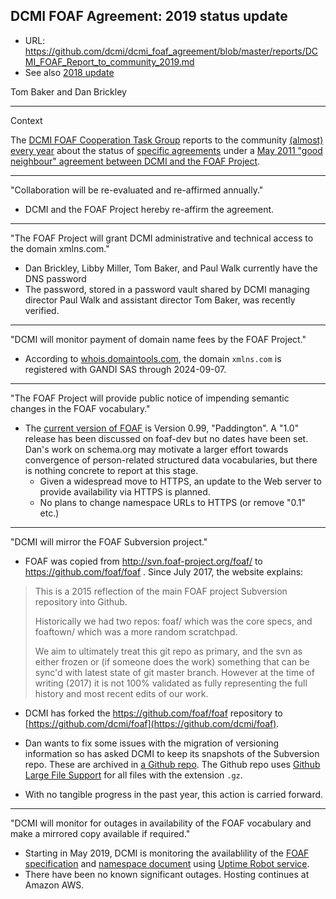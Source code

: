 ## DCMI FOAF Agreement: 2019 status update

* URL: https://github.com/dcmi/dcmi_foaf_agreement/blob/master/reports/DCMI_FOAF_Report_to_community_2019.md
* See also [2018 update](https://github.com/dcmi/dcmi_foaf_agreement/blob/master/reports/DCMI_FOAF_Report_to_community_2018.md)


Tom Baker and Dan Brickley

----------------------------------------------------------------------
Context 

The [DCMI FOAF Cooperation Task Group](http://www.dublincore.org/collaborations/foaf/) reports to the community [(almost) every year](https://github.com/dcmi/dcmi_foaf_agreement/blob/master/reports/) about the status of [specific agreements](http://www.dublincore.org/collaborations/foaf/DCMI_FOAF_Cooperation/Specific_Agreements) under a [May 2011 "good neighbour" agreement between DCMI and the FOAF Project](http://www.dublincore.org/collaborations/foaf/good_neighbour_agreement/).

----------------------------------------------------------------------
"Collaboration will be re-evaluated and re-affirmed annually."

* DCMI and the FOAF Project hereby re-affirm the agreement.

----------------------------------------------------------------------
"The FOAF Project will grant DCMI administrative and technical access to the domain xmlns.com."

* Dan Brickley, Libby Miller, Tom Baker, and Paul Walk currently have the DNS password
* The password, stored in a password vault shared by DCMI managing director Paul Walk and assistant director Tom Baker, was recently verified.

----------------------------------------------------------------------
"DCMI will monitor payment of domain name fees by the FOAF Project."

* According to [whois.domaintools.com](http://whois.domaintools.com/xmlns.com),
  the domain `xmlns.com` is registered with GANDI SAS through 2024-09-07.

----------------------------------------------------------------------
"The FOAF Project will provide public notice of impending semantic changes in the FOAF vocabulary."

* The [current version of FOAF](http://xmlns.com/foaf/spec/) is Version 0.99,
  "Paddington". A "1.0" release has been discussed on foaf-dev but no dates
  have been set.  Dan's work on schema.org may motivate a larger effort towards
  convergence of person-related structured data vocabularies, but there is
  nothing concrete to report at this stage.
  * Given a widespread move to HTTPS, an update to the Web server to provide availability via HTTPS is planned.
   * No plans to change namespace URLs to HTTPS (or remove "0.1" etc.)

----------------------------------------------------------------------
"DCMI will mirror the FOAF Subversion project."

* FOAF was copied from http://svn.foaf-project.org/foaf/ to
  https://github.com/foaf/foaf .  Since July 2017, the website explains:

> This is a 2015 reflection of the main FOAF project Subversion repository into
> Github.
>
> Historically we had two repos: foaf/ which was the core specs, and foaftown/
> which was a more random scratchpad.
>
> We aim to ultimately treat this git repo as primary, and the svn as either
> frozen or (if someone does the work) something that can be sync'd with latest
> state of git master branch. However at the time of writing (2017) it is not
> 100% validated as fully representing the full history and most recent edits
> of our work.

* DCMI has forked the https://github.com/foaf/foaf repository to
  [https://github.com/dcmi/foaf](https://github.com/dcmi/foaf).

* Dan wants to fix some issues with the migration of versioning information so has asked DCMI to keep its snapshots of the Subversion repo.  These are archived in [a Github repo](https://github.com/dcmi/dcmi_foaf_agreement/tree/master/backups).  The Github repo uses [Github Large File Support](https://git-lfs.github.com) for all files with the extension `.gz`.

* With no tangible progress in the past year, this action is carried forward.

----------------------------------------------------------------------
"DCMI will monitor for outages in availability of the FOAF vocabulary and make
a mirrored copy available if required."

* Starting in May 2019, DCMI is monitoring the availablility of the [FOAF specification](http://xmlns.com/foaf/spec/) and [namespace document](http://xmlns.com/foaf/0.1/) using [Uptime Robot service](https://stats.uptimerobot.com/mEWkmuXlB).
* There have been no known significant outages. Hosting continues at Amazon AWS.

